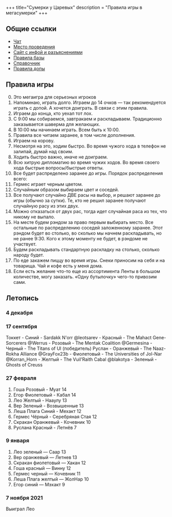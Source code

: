 +++
 title="Сумерки у Царевых"
 description = "Правила игры в мегасумерки"
+++

Общие ссылки
---

- [Чат](https://t.me/+oKTphjwhBV4zMzRi)
- [Место проведения](/personal/smolenskaya/)
- [Сайт с инфой и разъяснениями](https://twilight-imperium.fandom.com/wiki/Twilight_Imperium_Wiki)
- [Правила базы](https://tesera.ru/images/items/1357114/Sumerki_imperii_Chetvertoe_izdanie_-_pravila.pdf)
- [Справочник](https://drive.google.com/file/d/1vj6_yRVreecI5-9ViglSmwHXeyYx8cFR/view)
- [Правила допы](https://tesera.ru/images/items/1872805/%D0%9F%D1%80%D0%B0%D0%B2%D0%B8%D0%BB%D0%B0%20%D0%A1%D1%83%D0%BC%D0%B5%D1%80%D0%BA%D0%B8%20%D0%B8%D0%BC%D0%BF%D0%B5%D1%80%D0%B8%D0%B8.%20%D0%A7%D0%B5%D1%82%D0%B2%D0%B5%D1%80%D1%82%D0%B0%D1%8F%20%D1%80%D0%B5%D0%B4%D0%B0%D0%BA%D1%86%D0%B8%D1%8F.%20%D0%9F%D1%80%D0%BE%D1%80%D0%BE%D1%87%D0%B5%D1%81%D1%82%D0%B2%D0%BE%20%D0%BA%D0%BE%D1%80%D0%BE%D0%BB%D0%B5%D0%B9.pdf)

Правила игры
---
0. Это мегаигра для серьезных игроков
2. Напоминаю, играть долго. Играем до 14 очков — так рекомендуется играть с допой. А хочется доиграть. В связи с этим правила.
3. Играем до конца, кто уехал тот лох.
4. С 9:00 мы собираемся, завтракаем и раскладываем. Традиционно заказывается шаверма для желающих.
5. В 10:00 мы начинаем играть. Всем быть к 10:00. 
6. Правила все читаем заранее, в том числе дополнения. 
7. Играем на корову.
8. Несмотря на это, ходим быстро. Во время чужого хода в телефон не залипай, думай над своим. 
9. Ходить быстро важно, иначе не доиграем.
10. Всю хитрую дипломатию во время чужих ходов. Во время своего хода быстрые вопросы/быстрые ответы.
11. Все будет распределено заранее до игры. Порядок распределения всего: 
12. Гермес играет черным цветом.
13. Случайным образом выбираем цвет и соседей. 
14. Все получают случайно ДВЕ расы на выбор, и решают заранее до игры (обычно за сутки). Те, кто не решил заранее получают случайную расу из этих двух.
14.  Можно отказаться от двух рас, тогда идет случайная раса из тех, что никому не выпало.
15. На месте будем рэндом за право первым выбирать место. Все остальные по распределению соседей заложенному заранее. Этот рэндом будет во столько, во сколько мы начнем раскладывать, но не ранее 9:30. Кого к этому моменту не будет, в рэндоме не участвует.
16. Будем раскладывать стандартную раскладку на столько, сколько народу будет.
17. По еде закажем пиццу во время игры. Снеки приносим на себя и на товарища. Чай и кофе есть у меня дома.
18. Если есть желание что-то еще из ассортимента Ленты в большом количестве, могу заказать. «Одну бутылочку» чего-то привозим сами.

Летопись
---

### 4 декабря

### 17 сентября 

Токкет - Синий - Sardakk N'orr
@leotsarev - Красный - The Mahact Gene-Sorcerers
@Werrus - Розовый - The Mentak Coalition
@Germesina - Черный - The Titans of Ul (победитель)
Руслан - Оранжевый - The Naaz-Rokha Alliance
@GrayFox23b - Фиолетовый - The Universities of Jol-Nar
@Korran_Horn - Желтый - The Vuil'Raith Cabal
@blakotya - Зеленый -  Ghosts of Creuss

### 27 февраля

1. Гоша Розовый - Муат 14
2. Егор  Фиолетовый - Кабал 14
3. Лео Желтый - Нааулу 13 
4. Вер Зеленый - Возвышенные 13
5. Леша Плага Синий - Мехакт 12
6. Гермес Чёрный - Серебряная Стая 12
7. Скракан Оранжевый - Кочевник 10
8. Руслана  Красный - Летнёв 7


### 9 января
1. Лео зеленый — Саар 13
2. Вер оранжевый — Летнев 13
3. Скракан  фиолетовый — Хакан 12
4. Гоша  красный — Винну 12
5. Гермес черный — Кочевник 11
6. Леша Плага желтый — ЖолНар 10
7. Егор синий — Мэхакт 9

### 7 ноября 2021

Выиграл Лео
